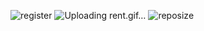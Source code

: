 ![register](https://user-images.githubusercontent.com/75935753/114577886-157c8e80-9c85-11eb-8659-aef29f40c3a4.gif)
![Uploading rent.gif…]()
![reposize](https://img.shields.io/github/repo-size/yigitarpacioglu/CarRentalFrontend?color=success)
